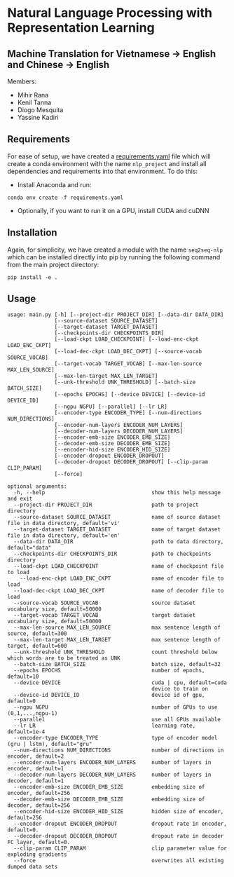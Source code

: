 # Natural Language Processing with Representation Learning

## Machine Translation for Vietnamese → English and Chinese → English

Members:
  - Mihir Rana
  - Kenil Tanna
  - Diogo Mesquita
  - Yassine Kadiri

## Requirements
For ease of setup, we have created a [requirements.yaml](https://github.com/avidkenil/NLP_Project/blob/master/requirements.yaml) file which will create a conda environment with the name `nlp_project` and install all dependencies and requirements into that environment. To do this:
  - Install Anaconda and run:
```
conda env create -f requirements.yaml
```
  - Optionally, if you want to run it on a GPU, install CUDA and cuDNN

## Installation
Again, for simplicity, we have created a module with the name `seq2seq-nlp` which can be installed directly into pip by running the following command from the main project directory:
```
pip install -e .
```

## Usage
```
usage: main.py [-h] [--project-dir PROJECT_DIR] [--data-dir DATA_DIR]
               [--source-dataset SOURCE_DATASET]
               [--target-dataset TARGET_DATASET]
               [--checkpoints-dir CHECKPOINTS_DIR]
               [--load-ckpt LOAD_CHECKPOINT] [--load-enc-ckpt LOAD_ENC_CKPT]
               [--load-dec-ckpt LOAD_DEC_CKPT] [--source-vocab SOURCE_VOCAB]
               [--target-vocab TARGET_VOCAB] [--max-len-source MAX_LEN_SOURCE]
               [--max-len-target MAX_LEN_TARGET]
               [--unk-threshold UNK_THRESHOLD] [--batch-size BATCH_SIZE]
               [--epochs EPOCHS] [--device DEVICE] [--device-id DEVICE_ID]
               [--ngpu NGPU] [--parallel] [--lr LR]
               [--encoder-type ENCODER_TYPE] [--num-directions NUM_DIRECTIONS]
               [--encoder-num-layers ENCODER_NUM_LAYERS]
               [--decoder-num-layers DECODER_NUM_LAYERS]
               [--encoder-emb-size ENCODER_EMB_SIZE]
               [--decoder-emb-size DECODER_EMB_SIZE]
               [--encoder-hid-size ENCODER_HID_SIZE]
               [--encoder-dropout ENCODER_DROPOUT]
               [--decoder-dropout DECODER_DROPOUT] [--clip-param CLIP_PARAM]
               [--force]

optional arguments:
  -h, --help                                  show this help message and exit
  --project-dir PROJECT_DIR                   path to project directory
  --source-dataset SOURCE_DATASET             name of source dataset file in data directory, default='vi'
  --target-dataset TARGET_DATASET             name of target dataset file in data directory, default='en'
  --data-dir DATA_DIR                         path to data directory, default="data"
  --checkpoints-dir CHECKPOINTS_DIR           path to checkpoints directory
  --load-ckpt LOAD_CHECKPOINT                 name of checkpoint file to load
    --load-enc-ckpt LOAD_ENC_CKPT             name of encoder file to load
  --load-dec-ckpt LOAD_DEC_CKPT               name of decoder file to load
  --source-vocab SOURCE_VOCAB                 source dataset vocabulary size, default=50000
  --target-vocab TARGET_VOCAB                 target dataset vocabulary size, default=50000
  --max-len-source MAX_LEN_SOURCE             max sentence length of source, default=300
  --max-len-target MAX_LEN_TARGET             max sentence length of target, default=600
  --unk-threshold UNK_THRESHOLD               count threshold below which words are to be treated as UNK
  --batch-size BATCH_SIZE                     batch size, default=32
  --epochs EPOCHS                             number of epochs, default=10
  --device DEVICE                             cuda | cpu, default=cuda
                                              device to train on
  --device-id DEVICE_ID                       device id of gpu, default=0
  --ngpu NGPU                                 number of GPUs to use (0,1,...,ngpu-1)
  --parallel                                  use all GPUs available
  --lr LR                                     learning rate, default=1e-4
  --encoder-type ENCODER_TYPE                 type of encoder model (gru | lstm), default="gru"
  --num-directions NUM_DIRECTIONS             number of directions in encoder, default=2
  --encoder-num-layers ENCODER_NUM_LAYERS     number of layers in encoder, default=1
  --decoder-num-layers DECODER_NUM_LAYERS     number of layers in decoder, default=1
  --encoder-emb-size ENCODER_EMB_SIZE         embedding size of encoder, default=256
  --decoder-emb-size DECODER_EMB_SIZE         embedding size of decoder, default=256
  --encoder-hid-size ENCODER_HID_SIZE         hidden size of encoder, default=256
  --encoder-dropout ENCODER_DROPOUT           dropout rate in encoder, default=0.
  --decoder-dropout DECODER_DROPOUT           dropout rate in decoder FC layer, default=0.
  --clip-param CLIP_PARAM                     clip parameter value for exploding gradients
  --force                                     overwrites all existing dumped data sets
```
